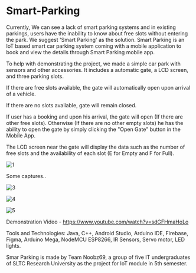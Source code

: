 # Smart-Parking
Currently, We can see a lack of smart parking systems and in existing parkings, users have the inability to know about free slots without entering the park.
We suggest 'Smart Parking' as the solution.
Smart Parking is an IoT based smart car parking system coming with a mobile application to book and view the details through Smart Parking mobile app.

To help with demonstrating the project, we made a simple car park with sensors and other accessories. It includes a automatic gate, a LCD screen, and three parking slots. 

If there are free slots available, the gate will automatically open upon arrival of a vehicle.

If there are no slots available, gate will remain closed.

If user has a booking and upon his arrival, the gate will open (If there are other free slots). Otherwise (If there are no other empty slots) he has the ability to open the gate by simply clicking the "Open Gate" button in the Mobile App.

The LCD screen near the gate will display the data such as the number of free slots and the availability of each slot (E for Empty and F for Full).

![1](https://github.com/MadhukaD/Smart-Parking/assets/83831219/54b14075-7f5b-43e6-b7de-51a3639f5bb7)

Some captures..

![3](https://github.com/MadhukaD/Smart-Parking/assets/83831219/83cb06f1-c6e4-4af5-9d69-4fd4382517d0)

![4](https://github.com/MadhukaD/Smart-Parking/assets/83831219/f66f3fa7-f8e3-410b-82ee-6536553d0874)

![5](https://github.com/MadhukaD/Smart-Parking/assets/83831219/c09cde66-02bc-47bb-b3e8-a329fad4092d)

Demonstration Video - https://www.youtube.com/watch?v=sdGFHmaHoLo

Tools and Technologies: Java, C++, Android Studio, Arduino IDE, Firebase, Figma, Arduino Mega, NodeMCU ESP8266, IR Sensors, Servo motor, LED lights.

Smar Parking is made by Team Noobz69, a group of five IT undergraduates of SLTC Research University as the project for IoT module in 5th semester.


